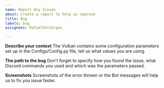 ```yaml
---
name: Report Any Issues
about: Create a report to help us improve
title: Bug
labels: bug
assignees: RafaelSolVargas

---
```


**Describe your context**
The Vulkan contains some configuration parameters set up in the Configs/Config.py file, tell us what values you are using.

**The path to the bug**
Don't forget to specify how you found the issue, what Discord commands you used and which was the parameters passed.

**Screenshots**
Screenshots of the error thrown or the Bot messages will help us to fix you issue faster.
